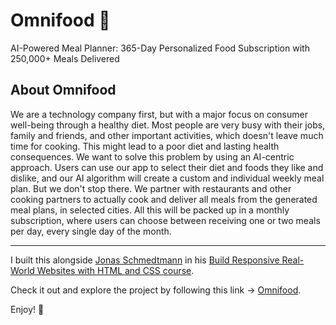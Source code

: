 # Omnifood 🍜

AI-Powered Meal Planner: 365-Day Personalized Food Subscription with 250,000+ Meals Delivered

## About Omnifood

We are a technology company first, but with a major focus on consumer well-being through a healthy diet. Most people are very busy with their jobs, family and friends, and other important activities, which doesn't leave much time for cooking. This might lead to a poor diet and lasting health consequences. We want to solve this problem by using an AI-centric approach. Users can use our app to select their diet and foods they like and dislike, and our AI algorithm will create a custom and individual weekly meal plan. But we don't stop there. We partner with restaurants and other cooking partners to actually cook and deliver all meals from the generated meal plans, in selected cities. All this will be packed up in a monthly subscription, where users can choose between receiving one or two meals per day, every single day of the month.

___

I built this alongside [Jonas Schmedtmann](https://twitter.com/jonasschmedtman) in his [Build Responsive Real-World Websites with HTML and CSS course](https://www.udemy.com/course/design-and-develop-a-killer-website-with-html5-and-css3/).

Check it out and explore the project by following this link &rarr; [Omnifood](devdesiignn-omnifood.netlify.app). 

Enjoy! 💖
